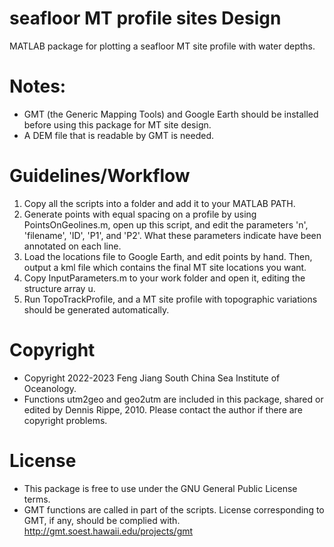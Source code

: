 # seafloor MT profile sites Design
 MATLAB package for plotting a seafloor MT site profile with water depths.

# Notes:
 * GMT (the Generic Mapping Tools) and Google Earth should be installed before using this package for MT site design.
 * A DEM file that is readable by GMT is needed.

# Guidelines/Workflow
 1. Copy all the scripts into a folder and add it to your MATLAB PATH.
 2. Generate points with equal spacing on a profile by using PointsOnGeolines.m, open up this script, and edit the parameters 'n', 'filename', 'ID', 'P1', and 'P2'. What these parameters indicate have been annotated on each line.
 3. Load the locations file to Google Earth, and edit points by hand. Then, output a kml file which contains the final MT site locations you want.
 4. Copy InputParameters.m to your work folder and open it, editing the structure array u.
 5. Run TopoTrackProfile, and a MT site profile with topographic variations should be generated automatically.


 # Copyright
  * Copyright 2022-2023 Feng Jiang South China Sea Institute of Oceanology.
  * Functions utm2geo and geo2utm are included in this package, shared or edited by Dennis Rippe, 2010. Please contact the author if there are copyright problems.

 # License
  * This package is free to use under the GNU General Public License terms.
  * GMT functions are called in part of the scripts. License corresponding to GMT, if any, should be complied with. http://gmt.soest.hawaii.edu/projects/gmt
  
